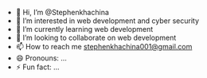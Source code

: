 - 👋 Hi, I’m @Stephenkhachina
- 👀 I’m interested in web development and cyber security
- 🌱 I’m currently learning web development
- 💞️ I’m looking to collaborate on web development
- 📫 How to reach me stephenkhachina001@gmail.com
- 😄 Pronouns: ...
- ⚡ Fun fact: ...

<!---
Stephenkhachina/Stephenkhachina is a ✨ special ✨ repository because its `README.md` (this file) appears on your GitHub profile.
You can click the Preview link to take a look at your changes.
--->
